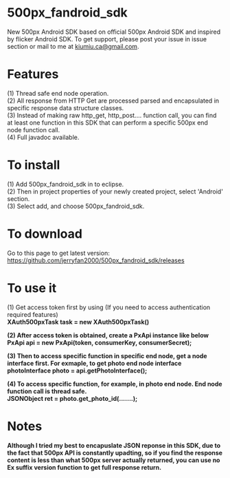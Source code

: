 500px_fandroid_sdk
==================

New 500px Android SDK based on official 500px Android SDK and inspired by flicker Android SDK. To get support, please post your issue in issue section or mail to me at kiumiu.ca@gmail.com.

Features
==================
(1) Thread safe end node operation.
<br>(2) All response from HTTP Get are processed parsed and encapsulated in specific response data structure classes.
<br>(3) Instead of making raw http_get, http_post.... function call, you can find at least one function in this SDK that can perform a specific 500px end node function call.
<br>(4) Full javadoc available.

To install
============
(1) Add 500px_fandroid_sdk in to eclipse.
<br>(2) Then in project properties of your newly created project, select 'Android' section.
<br>(3) Select add, and choose 500px_fandroid_sdk.

To download
===========
Go to this page to get latest version: https://github.com/jerryfan2000/500px_fandroid_sdk/releases

To use it
==================
(1) Get access token first by using (If you need to access authentication required features)
<br><b>XAuth500pxTask task = new XAuth500pxTask()

(2) After access token is obtained, create a PxApi instance like below
<br><b>PxApi api = new PxApi(token, consumerKey, consumerSecret);

(3) Then to access specific function in specific end node, get a node interface first. For exmaple, to get photo end node interface
<br><b>photoInterface photo = api.getPhotoInterface();

(4) To access specific function, for example, in photo end node. End node function call is thread safe.
<br><b>JSONObject ret = photo.get_photo_id(.......);

Notes
==================
Although I tried my best to encapuslate JSON reponse in this SDK, due to the fact that 500px API is constantly upadting, so if you find the response content is less than what 500px server actually returned, you can use no Ex suffix version function to get full response return.

